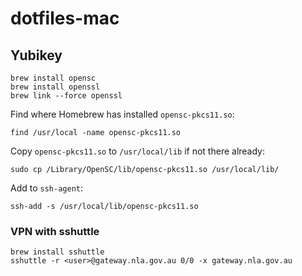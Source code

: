 # dotfiles-mac

## Yubikey

```shell
brew install opensc
brew install openssl
brew link --force openssl
```

Find where Homebrew has installed `opensc-pkcs11.so`:

```shell
find /usr/local -name opensc-pkcs11.so
```

Copy `opensc-pkcs11.so` to `/usr/local/lib` if not there already:

```shell
sudo cp /Library/OpenSC/lib/opensc-pkcs11.so /usr/local/lib/
```

Add to `ssh-agent`:

```shell
ssh-add -s /usr/local/lib/opensc-pkcs11.so
```

### VPN with sshuttle

```shell
brew install sshuttle
sshuttle -r <user>@gateway.nla.gov.au 0/0 -x gateway.nla.gov.au
```
